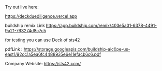 Try out live here:

https://deckduediligence.vercel.app

buildship remix Link
https://app.buildship.com/remix/403e5a31-6378-4491-9a21-763274d8c7c5


for testing you can use Deck of sts42

pdfLink : https://storage.googleapis.com/buildship-aic0pe-us-east1/92cc1a5ea6fc4488935e6e11efacb6c6.pdf

Company Website: https://sts42.com/


